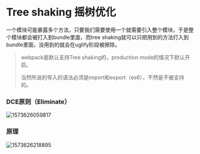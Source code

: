 # Tree shaking 摇树优化

一个模块可能暴露多个方法，只要我们需要使用一个就需要引入整个模块，于是整个模块都会被打入到bundle里面，而tree shaking就可以只把用到的方法打入到bundle里面，没用到的就会在uglify阶段被擦除。

> webpack是默认支持Tree shaking的，production mode的情况下默认开启。
>
> 当然所说的导入的语法必须是import和export（es6），不然是不被支持的。

### DCE原则（Eliminate）

![1573626059817](F:\我的笔记\image\1573626059817.png)

### 原理

![1573626218895](F:\我的笔记\image\1573626218895.png)